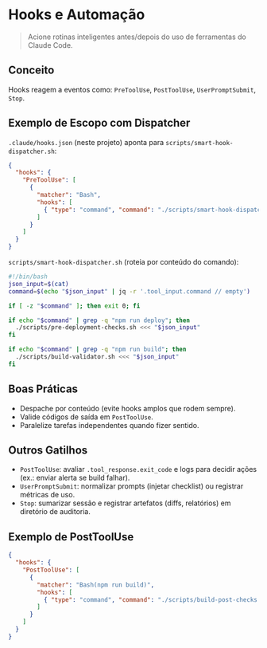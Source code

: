 # Hooks e Automação

> Acione rotinas inteligentes antes/depois do uso de ferramentas do Claude Code.

## Conceito
Hooks reagem a eventos como: `PreToolUse`, `PostToolUse`, `UserPromptSubmit`, `Stop`.

## Exemplo de Escopo com Dispatcher
`.claude/hooks.json` (neste projeto) aponta para `scripts/smart-hook-dispatcher.sh`:

```json
{
  "hooks": {
    "PreToolUse": [
      {
        "matcher": "Bash",
        "hooks": [
          { "type": "command", "command": "./scripts/smart-hook-dispatcher.sh" }
        ]
      }
    ]
  }
}
```

`scripts/smart-hook-dispatcher.sh` (roteia por conteúdo do comando):
```bash
#!/bin/bash
json_input=$(cat)
command=$(echo "$json_input" | jq -r '.tool_input.command // empty')

if [ -z "$command" ]; then exit 0; fi

if echo "$command" | grep -q "npm run deploy"; then
  ./scripts/pre-deployment-checks.sh <<< "$json_input"
fi

if echo "$command" | grep -q "npm run build"; then
  ./scripts/build-validator.sh <<< "$json_input"
fi
```

## Boas Práticas
- Despache por conteúdo (evite hooks amplos que rodem sempre).
- Valide códigos de saída em `PostToolUse`.
- Paralelize tarefas independentes quando fizer sentido.

## Outros Gatilhos
- `PostToolUse`: avaliar `.tool_response.exit_code` e logs para decidir ações (ex.: enviar alerta se build falhar).
- `UserPromptSubmit`: normalizar prompts (injetar checklist) ou registrar métricas de uso.
- `Stop`: sumarizar sessão e registrar artefatos (diffs, relatórios) em diretório de auditoria.

## Exemplo de PostToolUse
```json
{
  "hooks": {
    "PostToolUse": [
      {
        "matcher": "Bash(npm run build)",
        "hooks": [
          { "type": "command", "command": "./scripts/build-post-checks.sh" }
        ]
      }
    ]
  }
}
```
